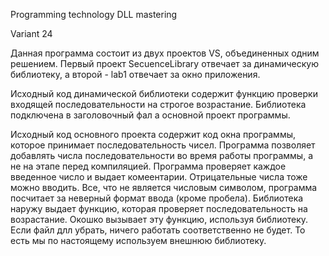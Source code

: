 Programming technology
DLL mastering

Variant 24

Данная программа состоит из двух проектов VS, объединенных одним решением. Первый проект SecuenceLibrary отвечает за динамическую библиотеку, а второй - lab1 отвечает за окно приложения. 

Исходный код динамической библиотеки содержит функцию проверки входящей последовательности на строгое возрастание. Библиотека подключена в заголовочный фал a основной проект программы.

Исходный код основного проекта содержит код окна программы, которое принимает последовательность чисел. Программа позволяет добавлять числа последовательности во время работы программы, а не на этапе перед компиляцией. Программа проверяет каждое введенное число и выдает комеентарии. Отрицательные числа тоже можно вводить. Все, что не является числовым символом, программа посчитает за неверный формат ввода (кроме пробела). Библиотека наружу выдает функцию, которая проверяет последовательность на возрастание. Окошко вызывает эту функцию, используя библиотеку. Если файл длл убрать, ничего работать соответственно не будет. То есть мы по настоящему используем внешнюю библиотеку.
